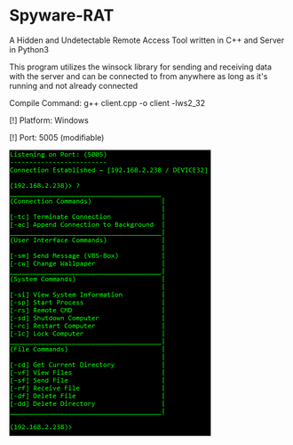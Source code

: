 # Spyware-RAT
A Hidden and Undetectable Remote Access Tool written in C++ and Server in Python3

This program utilizes the winsock library for sending and receiving data with the server and can be connected to from anywhere as long as it's running and not already connected

Compile Command: g++ client.cpp -o client -lws2_32

[!] Platform: Windows

[!] Port: 5005 (modifiable)

![](images/commands.png)
